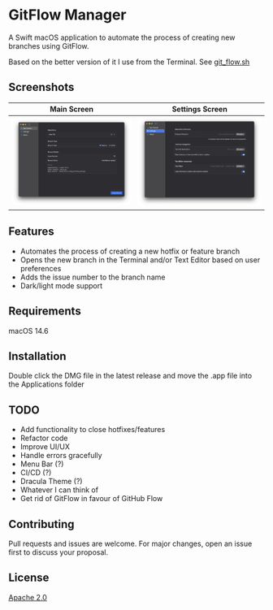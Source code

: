 # GitFlow Manager

A Swift macOS application to automate the process of creating new branches using GitFlow.

Based on the better version of it I use from the Terminal. See [git_flow.sh](git_flow.sh)

## Screenshots

| Main Screen | Settings Screen |
|-------------|-----------------|
| ![Main Screen](screenshots/main.png) | ![Settings Screen](screenshots/settings.png) |

## Features

- Automates the process of creating a new hotfix or feature branch
- Opens the new branch in the Terminal and/or Text Editor based on user preferences
- Adds the issue number to the branch name
- Dark/light mode support

## Requirements

macOS 14.6

## Installation

Double click the DMG file in the latest release and move the .app file into the Applications folder

## TODO

- Add functionality to close hotfixes/features
- Refactor code
- Improve UI/UX
- Handle errors gracefully
- Menu Bar (?)
- CI/CD (?)
- Dracula Theme (?)
- Whatever I can think of
- Get rid of GitFlow in favour of GitHub Flow

## Contributing

Pull requests and issues are welcome. For major changes, open an issue first to discuss your proposal.

## License

[Apache 2.0](./LICENSE.txt)
